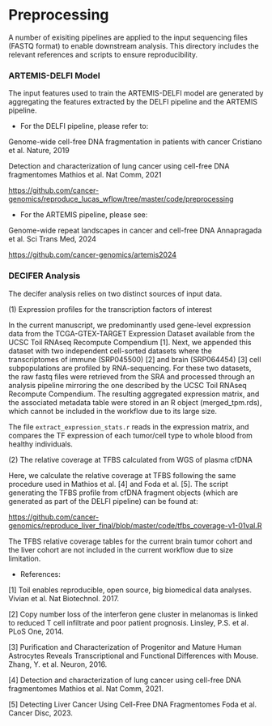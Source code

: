 # Preprocessing 

A number of exisiting pipelines are applied to the input sequencing files (FASTQ format) to enable downstream analysis. This directory includes the relevant references and scripts to ensure reproducibility.

### ARTEMIS-DELFI Model

The input features used to train the ARTEMIS-DELFI model are generated by aggregating the features extracted by the DELFI pipeline and the ARTEMIS pipeline.

* For the DELFI pipeline, please refer to:

Genome-wide cell-free DNA fragmentation in patients with cancer
Cristiano et al. Nature, 2019

Detection and characterization of lung cancer using cell-free DNA fragmentomes
Mathios et al. Nat Comm, 2021

https://github.com/cancer-genomics/reproduce_lucas_wflow/tree/master/code/preprocessing


* For the ARTEMIS pipeline, please see:

Genome-wide repeat landscapes in cancer and cell-free DNA
Annapragada et al. Sci Trans Med, 2024

https://github.com/cancer-genomics/artemis2024 



### DECIFER Analysis

The decifer analysis relies on two distinct sources of input data. 

(1) Expression profiles for the transcription factors of interest 

In the current manuscript, we predominantly used gene-level expression data from the TCGA-GTEX-TARGET Expression Dataset available from the UCSC Toil RNAseq Recompute Compendium [1]. Next, we appended this dataset with two independent cell-sorted datasets where the transcriptomes of immune (SRP045500) [2] and brain (SRP064454) [3] cell subpopulations are profiled by RNA-sequencing. For these two datasets, the raw fastq files were retrieved from the SRA and processed through an analysis pipeline mirroring the one described by the UCSC Toil RNAseq Recompute Compendium. The resulting aggregated expression matrix, and the associated metadata table were stored in an R object (merged_tpm.rds), which cannot be included in the workflow due to its large size.

The file `extract_expression_stats.r` reads in the expression matrix, and compares the TF expression of each tumor/cell type to whole blood from healthy individuals.

(2) The relative coverage at TFBS calculated from WGS of plasma cfDNA

Here, we calculate the relative coverage at TFBS following the same procedure used in Mathios et al. [4] and Foda et al. [5]. The script generating the TFBS profile from cfDNA fragment objects (which are generated as part of the DELFI pipeline) can be found at:

https://github.com/cancer-genomics/reproduce_liver_final/blob/master/code/tfbs_coverage-v1-01val.R

The TFBS relative coverage tables for the current brain tumor cohort and the liver cohort are not included in the current workflow due to size limitation.

* References:

[1] Toil enables reproducible, open source, big biomedical data analyses.
Vivian et al. Nat Biotechnol. 2017.

[2] Copy number loss of the interferon gene cluster in melanomas is linked to reduced T cell infiltrate and poor patient prognosis.
Linsley, P.S. et al. PLoS One, 2014.

[3] Purification and Characterization of Progenitor and Mature Human Astrocytes Reveals Transcriptional and Functional Differences with Mouse.
Zhang, Y. et al. Neuron, 2016.

[4] Detection and characterization of lung cancer using cell-free DNA fragmentomes
Mathios et al. Nat Comm, 2021.

[5] Detecting Liver Cancer Using Cell-Free DNA Fragmentomes
Foda et al. Cancer Disc, 2023.


